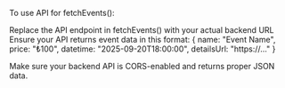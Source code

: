 To use API for fetchEvents():

Replace the API endpoint in fetchEvents() with your actual backend URL
Ensure your API returns event data in this format:
{
    name: "Event Name",
    price: "₺100",
    datetime: "2025-09-20T18:00:00",
    detailsUrl: "https://..."
}

Make sure your backend API is CORS-enabled and returns proper JSON data.
